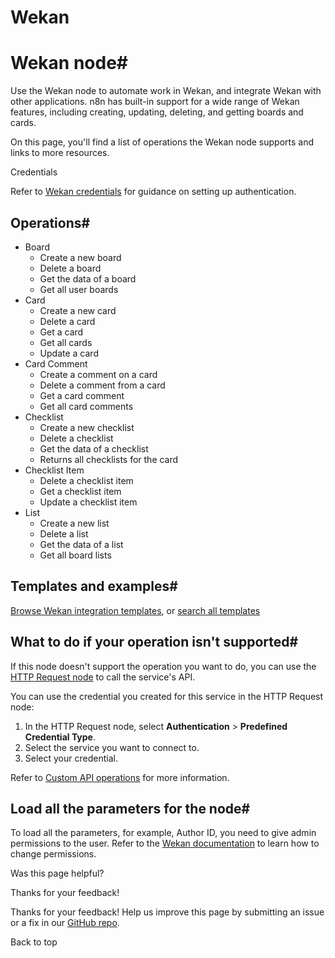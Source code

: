 # Wekan

[ ](https://github.com/n8n-io/n8n-docs/edit/main/docs/integrations/builtin/app-nodes/n8n-nodes-base.wekan.md "Edit this page")

# Wekan node#

Use the Wekan node to automate work in Wekan, and integrate Wekan with other applications. n8n has built-in support for a wide range of Wekan features, including creating, updating, deleting, and getting boards and cards. 

On this page, you'll find a list of operations the Wekan node supports and links to more resources.

Credentials

Refer to [Wekan credentials](../../credentials/wekan/) for guidance on setting up authentication. 

## Operations#

  * Board
    * Create a new board
    * Delete a board
    * Get the data of a board
    * Get all user boards
  * Card
    * Create a new card
    * Delete a card
    * Get a card
    * Get all cards
    * Update a card
  * Card Comment
    * Create a comment on a card
    * Delete a comment from a card
    * Get a card comment
    * Get all card comments
  * Checklist
    * Create a new checklist
    * Delete a checklist
    * Get the data of a checklist
    * Returns all checklists for the card
  * Checklist Item
    * Delete a checklist item
    * Get a checklist item
    * Update a checklist item
  * List
    * Create a new list
    * Delete a list
    * Get the data of a list
    * Get all board lists



## Templates and examples#

[Browse Wekan integration templates](https://n8n.io/integrations/wekan/), or [search all templates](https://n8n.io/workflows/)

## What to do if your operation isn't supported#

If this node doesn't support the operation you want to do, you can use the [HTTP Request node](../../core-nodes/n8n-nodes-base.httprequest/) to call the service's API.

You can use the credential you created for this service in the HTTP Request node: 

  1. In the HTTP Request node, select **Authentication** > **Predefined Credential Type**.
  2. Select the service you want to connect to.
  3. Select your credential.



Refer to [Custom API operations](../../../custom-operations/) for more information.

## Load all the parameters for the node#

To load all the parameters, for example, Author ID, you need to give admin permissions to the user. Refer to the [Wekan documentation](https://github.com/wekan/wekan/wiki/Features#members-click-member-initials-or-avatar--permissions-adminnormalcomment-only) to learn how to change permissions.

Was this page helpful? 

Thanks for your feedback! 

Thanks for your feedback! Help us improve this page by submitting an issue or a fix in our [GitHub repo](https://github.com/n8n-io/n8n-docs). 

Back to top 
